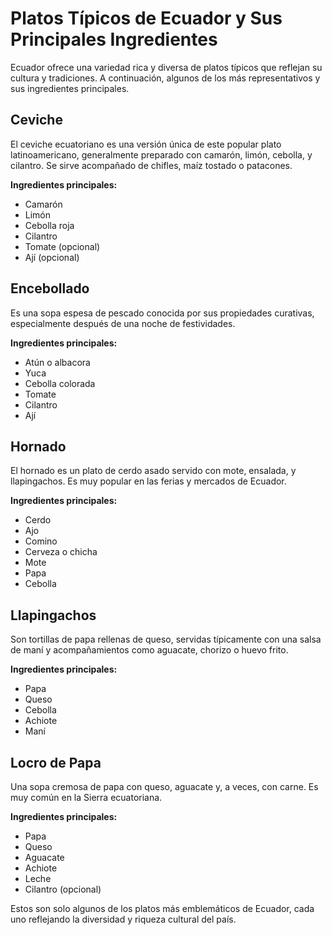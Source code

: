 
# Platos Típicos de Ecuador y Sus Principales Ingredientes

Ecuador ofrece una variedad rica y diversa de platos típicos que reflejan su cultura y tradiciones. A continuación, algunos de los más representativos y sus ingredientes principales.

## Ceviche

El ceviche ecuatoriano es una versión única de este popular plato latinoamericano, generalmente preparado con camarón, limón, cebolla, y cilantro. Se sirve acompañado de chifles, maíz tostado o patacones.

**Ingredientes principales:**
- Camarón
- Limón
- Cebolla roja
- Cilantro
- Tomate (opcional)
- Ají (opcional)

## Encebollado

Es una sopa espesa de pescado conocida por sus propiedades curativas, especialmente después de una noche de festividades. 

**Ingredientes principales:**
- Atún o albacora
- Yuca
- Cebolla colorada
- Tomate
- Cilantro
- Ají

## Hornado

El hornado es un plato de cerdo asado servido con mote, ensalada, y llapingachos. Es muy popular en las ferias y mercados de Ecuador.

**Ingredientes principales:**
- Cerdo
- Ajo
- Comino
- Cerveza o chicha
- Mote
- Papa
- Cebolla

## Llapingachos

Son tortillas de papa rellenas de queso, servidas típicamente con una salsa de maní y acompañamientos como aguacate, chorizo o huevo frito.

**Ingredientes principales:**
- Papa
- Queso
- Cebolla
- Achiote
- Maní

## Locro de Papa

Una sopa cremosa de papa con queso, aguacate y, a veces, con carne. Es muy común en la Sierra ecuatoriana.

**Ingredientes principales:**
- Papa
- Queso
- Aguacate
- Achiote
- Leche
- Cilantro (opcional)

Estos son solo algunos de los platos más emblemáticos de Ecuador, cada uno reflejando la diversidad y riqueza cultural del país.

